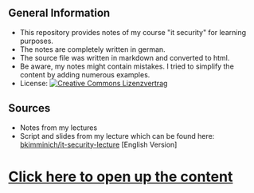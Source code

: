 ## General Information
- This repository provides notes of my course "it security" for learning purposes.
- The notes are completely written in german.
- The source file was written in markdown and converted to html.
- Be aware, my notes might contain mistakes. I tried to simplify the content by adding numerous examples.
- License: [![Creative Commons Lizenzvertrag](https://i.creativecommons.org/l/by-sa/4.0/88x31.png)](http://creativecommons.org/licenses/by-sa/4.0/)

## Sources
- Notes from my lectures
- Script and slides from my lecture which can be found here: [bkimminich/it-security-lecture](https://github.com/bkimminich/it-security-lecture) [English Version]

# [Click here to open up the content](https://leonstoldt.github.io/IT-Security/page)
